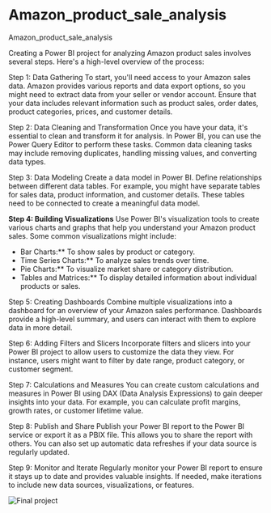 # Amazon_product_sale_analysis
Amazon_product_sale_analysis

Creating a Power BI project for analyzing Amazon product sales involves several steps. Here's a high-level overview of the process:

Step 1: Data Gathering
To start, you'll need access to your Amazon sales data. Amazon provides various reports and data export options, so you might need to extract data from your seller or vendor account. Ensure that your data includes relevant information such as product sales, order dates, product categories, prices, and customer details.

Step 2: Data Cleaning and Transformation
Once you have your data, it's essential to clean and transform it for analysis. In Power BI, you can use the Power Query Editor to perform these tasks. Common data cleaning tasks may include removing duplicates, handling missing values, and converting data types.

Step 3: Data Modeling
Create a data model in Power BI. Define relationships between different data tables. For example, you might have separate tables for sales data, product information, and customer details. These tables need to be connected to create a meaningful data model.

**Step 4: Building Visualizations**
Use Power BI's visualization tools to create various charts and graphs that help you understand your Amazon product sales. Some common visualizations might include:
- Bar Charts:** To show sales by product or category.
- Time Series Charts:** To analyze sales trends over time.
- Pie Charts:** To visualize market share or category distribution.
- Tables and Matrices:** To display detailed information about individual products or sales.

Step 5: Creating Dashboards
Combine multiple visualizations into a dashboard for an overview of your Amazon sales performance. Dashboards provide a high-level summary, and users can interact with them to explore data in more detail.

Step 6: Adding Filters and Slicers
Incorporate filters and slicers into your Power BI project to allow users to customize the data they view. For instance, users might want to filter by date range, product category, or customer segment.

Step 7: Calculations and Measures
You can create custom calculations and measures in Power BI using DAX (Data Analysis Expressions) to gain deeper insights into your data. For example, you can calculate profit margins, growth rates, or customer lifetime value.

Step 8: Publish and Share
Publish your Power BI report to the Power BI service or export it as a PBIX file. This allows you to share the report with others. You can also set up automatic data refreshes if your data source is regularly updated.

Step 9: Monitor and Iterate
Regularly monitor your Power BI report to ensure it stays up to date and provides valuable insights. If needed, make iterations to include new data sources, visualizations, or features.


![Final project](https://github.com/smartrbo/Amazon_product_sale_analysis/assets/104967307/0c5e74b1-1ed2-433f-913b-89207a7fb03a)
